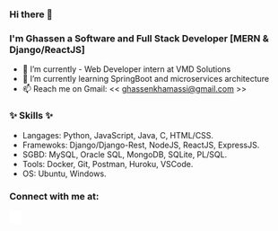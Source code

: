 ### Hi there 👋 
### I'm Ghassen a Software and Full Stack Developer [MERN & Django/ReactJS]

- 🔭 I’m currently - Web Developer intern at VMD Solutions 
- 🌱 I’m currently learning SpringBoot and microservices architecture
- 📫 Reach me on Gmail: << ghassenkhamassi@gmail.com >>


### ✨ Skills ✨
- Langages: Python, JavaScript, Java, C, HTML/CSS.
- Framewoks: Django/Django-Rest, NodeJS, ReactJS, ExpressJS.
- SGBD: MySQL, Oracle SQL, MongoDB, SQLite, PL/SQL.
- Tools: Docker, Git, Postman, Huroku, VSCode.
- OS: Ubuntu, Windows.

### Connect with me at:
<a href="https://www.linkedin.com/in/ghassen-khammassi-766b261b6/"><img align = "left" width="22px" src="https://github.com/codeSTACKr/codeSTACKr/raw/master/img/linkedin-dark.svg" /></a>

